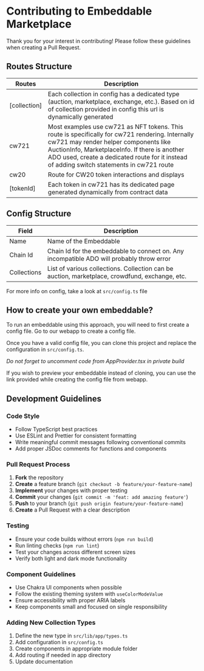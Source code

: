 # Contributing to Embeddable Marketplace

Thank you for your interest in contributing! Please follow these guidelines when creating a Pull Request.

## Routes Structure

| Routes       | Description                                                                                                                                                                                                                                                                              |
| ------------ | ---------------------------------------------------------------------------------------------------------------------------------------------------------------------------------------------------------------------------------------------------------------------------------------- |
| [collection] | Each collection in config has a dedicated type (auction, marketplace, exchange, etc.). Based on id of collection provided in config this url is dynamically generated                                                                                                                    |
| cw721        | Most examples use cw721 as NFT tokens. This route is specifically for cw721 rendering. Internally cw721 may render helper components like AuctionInfo, MarketplaceInfo. If there is another ADO used, create a dedicated route for it instead of adding switch statements in cw721 route |
| cw20         | Route for CW20 token interactions and displays                                                                                                                                                                                                                                           |
| [tokenId]    | Each token in cw721 has its dedicated page generated dynamically from contract data                                                                                                                                                                                                      |

## Config Structure

| Field       | Description                                                                                    |
| ----------- | ---------------------------------------------------------------------------------------------- |
| Name        | Name of the Embeddable                                                                         |
| Chain Id    | Chain Id for the embeddable to connect on. Any incompatible ADO will probably throw error      |
| Collections | List of various collections. Collection can be auction, marketplace, crowdfund, exchange, etc. |

For more info on config, take a look at `src/config.ts` file

## How to create your own embeddable?

To run an embeddable using this approach, you will need to first create a config file. Go to our webapp to create a config file.

Once you have a valid config file, you can clone this project and replace the configuration in `src/config.ts`.

_Do not forget to uncomment code from AppProvider.tsx in private build_

If you wish to preview your embeddable instead of cloning, you can use the link provided while creating the config file from webapp.

## Development Guidelines

### Code Style

- Follow TypeScript best practices
- Use ESLint and Prettier for consistent formatting
- Write meaningful commit messages following conventional commits
- Add proper JSDoc comments for functions and components

### Pull Request Process

1. **Fork** the repository
2. **Create** a feature branch (`git checkout -b feature/your-feature-name`)
3. **Implement** your changes with proper testing
4. **Commit** your changes (`git commit -m 'feat: add amazing feature'`)
5. **Push** to your branch (`git push origin feature/your-feature-name`)
6. **Create** a Pull Request with a clear description

### Testing

- Ensure your code builds without errors (`npm run build`)
- Run linting checks (`npm run lint`)
- Test your changes across different screen sizes
- Verify both light and dark mode functionality

### Component Guidelines

- Use Chakra UI components when possible
- Follow the existing theming system with `useColorModeValue`
- Ensure accessibility with proper ARIA labels
- Keep components small and focused on single responsibility

### Adding New Collection Types

1. Define the new type in `src/lib/app/types.ts`
2. Add configuration in `src/config.ts`
3. Create components in appropriate module folder
4. Add routing if needed in app directory
5. Update documentation
